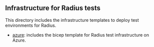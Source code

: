 ## Infrastructure for Radius tests

This directory includes the infrastructure templates to deploy test environments for Radius.

* [azure](./azure/): includes the bicep template for Radius test infrastructure on Azure.

